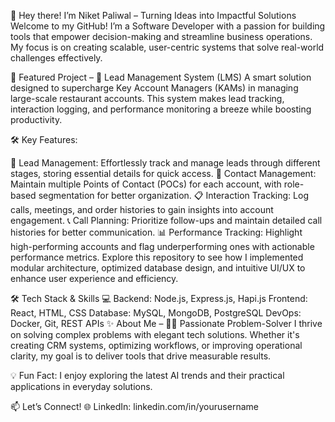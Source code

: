 👋 Hey there! I’m Niket Paliwal – Turning Ideas into Impactful Solutions
Welcome to my GitHub! I’m a Software Developer with a passion for building tools that empower decision-making and streamline business operations. My focus is on creating scalable, user-centric systems that solve real-world challenges effectively.

🌟 Featured Project – 🚀 Lead Management System (LMS)
A smart solution designed to supercharge Key Account Managers (KAMs) in managing large-scale restaurant accounts. This system makes lead tracking, interaction logging, and performance monitoring a breeze while boosting productivity.

🛠️ Key Features:

🎯 Lead Management: Effortlessly track and manage leads through different stages, storing essential details for quick access.
👥 Contact Management: Maintain multiple Points of Contact (POCs) for each account, with role-based segmentation for better organization.
📋 Interaction Tracking: Log calls, meetings, and order histories to gain insights into account engagement.
📞 Call Planning: Prioritize follow-ups and maintain detailed call histories for better communication.
📊 Performance Tracking: Highlight high-performing accounts and flag underperforming ones with actionable performance metrics.
Explore this repository to see how I implemented modular architecture, optimized database design, and intuitive UI/UX to enhance user experience and efficiency.

🛠️ Tech Stack & Skills 💻
Backend: Node.js, Express.js, Hapi.js
Frontend: React, HTML, CSS
Database: MySQL, MongoDB, PostgreSQL
DevOps: Docker, Git, REST APIs
✨ About Me – 🧑‍💻 Passionate Problem-Solver
I thrive on solving complex problems with elegant tech solutions. Whether it's creating CRM systems, optimizing workflows, or improving operational clarity, my goal is to deliver tools that drive measurable results.

💡 Fun Fact: I enjoy exploring the latest AI trends and their practical applications in everyday solutions.

📫 Let’s Connect! 🌐
LinkedIn: linkedin.com/in/yourusername
